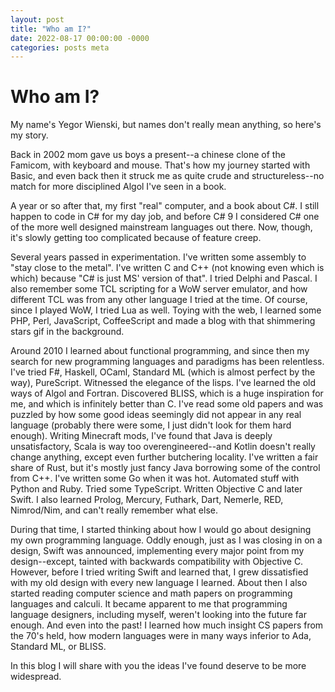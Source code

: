 ```yaml
---
layout: post
title: "Who am I?"
date: 2022-08-17 00:00:00 -0000
categories: posts meta
---
```


# Who am I?

My name's Yegor Wienski, but names don't really mean anything, so here's my story.

Back in 2002 mom gave us boys a present--a chinese clone of the Famicom, with keyboard and mouse. That's how my journey started with Basic, and even back then it struck me as quite crude and structureless--no match for more disciplined Algol I've seen in a book.

A year or so after that, my first "real" computer, and a book about C#. I still happen to code in C# for my day job, and before C# 9 I considered C# one of the more well designed mainstream languages out there. Now, though, it's slowly getting too complicated because of feature creep.

Several years passed in experimentation. I've written some assembly to "stay close to the metal". I've written C and C++ (not knowing even which is which) because "C# is just MS' version of that". I tried Delphi and Pascal. I also remember some TCL scripting for a WoW server emulator, and how different TCL was from any other language I tried at the time. Of course, since I played WoW, I tried Lua as well. Toying with the web, I learned some PHP, Perl, JavaScript, CoffeeScript and made a blog with that shimmering stars gif in the background.

Around 2010 I learned about functional programming, and since then my search for new programming languages and paradigms has been relentless. I've tried F#, Haskell, OCaml, Standard ML (which is almost perfect by the way), PureScript. Witnessed the elegance of the lisps. I've learned the old ways of Algol and Fortran. Discovered BLISS, which is a huge inspiration for me, and which is infinitely better than C. I've read some old papers and was puzzled by how some good ideas seemingly did not appear in any real language (probably there were some, I just didn't look for them hard enough). Writing Minecraft mods, I've found that Java is deeply unsatisfactory, Scala is way too overengineered--and Kotlin doesn't really change anything, except even further butchering locality. I've written a fair share of Rust, but it's mostly just fancy Java borrowing some of the control from C++. I've written some Go when it was hot. Automated stuff with Python and Ruby. Tried some TypeScript. Written Objective C and later Swift. I also learned Prolog, Mercury, Futhark, Dart, Nemerle, RED, Nimrod/Nim, and can't really remember what else.

During that time, I started thinking about how I would go about designing my own programming language. Oddly enough, just as I was closing in on a design, Swift was announced, implementing every major point from my design--except, tainted with backwards compatibility with Objective C. However, before I tried writing Swift and learned that, I grew dissatisfied with my old design with every new language I learned. About then I also started reading computer science and math papers on programming languages and calculi. It became apparent to me that programming language designers, including myself, weren't looking into the future far enough. And even into the past! I learned how much insight CS papers from the 70's held, how modern languages were in many ways inferior to Ada, Standard ML, or BLISS.

In this blog I will share with you the ideas I've found deserve to be more widespread.
